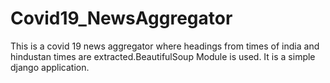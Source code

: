 # Covid19_NewsAggregator
This is a covid 19 news aggregator where headings from times of india and hindustan times are extracted.BeautifulSoup Module is used.
It is a simple django application.

 
